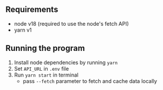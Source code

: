 ## Requirements
* node v18 (required to use the node's fetch API)
* yarn v1

## Running the program
1. Install node dependencies by running `yarn`
2. Set `API_URL` in `.env` file
3. Run `yarn start` in terminal 
    * pass `--fetch` parameter to fetch and cache data locally